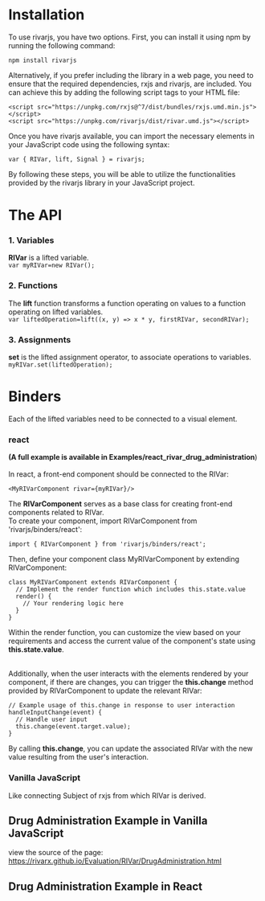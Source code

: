 # Installation
To use rivarjs, you have two options. First, you can install it using npm by running the following command:<br>

```shell
npm install rivarjs
```

Alternatively, if you prefer including the library in a web page, you need to ensure that the required dependencies, rxjs and rivarjs, are included. You can achieve this by adding the following script tags to your HTML file:<br>
```
<script src="https://unpkg.com/rxjs@^7/dist/bundles/rxjs.umd.min.js"></script>
<script src="https://unpkg.com/rivarjs/dist/rivar.umd.js"></script>
```
Once you have rivarjs available, you can import the necessary elements in your JavaScript code using the following syntax:<br>
```
var { RIVar, lift, Signal } = rivarjs;
```
By following these steps, you will be able to utilize the functionalities provided by the rivarjs library in your JavaScript project.

# The API

### 1. Variables
**RIVar** is a lifted variable.<br>
`var myRIVar=new RIVar();`
### 2. Functions
The **lift** function transforms a function operating on values to a function operating on lifted variables.<br>
`var liftedOperation=lift((x, y) => x * y, firstRIVar, secondRIVar);`
### 3. Assignments
**set** is the lifted assignment operator, to associate operations to variables.<br>
`myRIVar.set(liftedOperation);`

# Binders

Each of the lifted variables need to be connected to a visual element.

### react
**(A full example is available in Examples/react_rivar_drug_administration**)<br><br>
In react, a front-end component should be connected to the RIVar:
```
<MyRIVarComponent rivar={myRIVar}/> 
```

The **RIVarComponent** serves as a base class for creating front-end components related to RIVar.<br>
To create your component, import RIVarComponent from 'rivarjs/binders/react':<br>
```
import { RIVarComponent } from 'rivarjs/binders/react';
```
Then, define your component class MyRIVarComponent by extending RIVarComponent:<br>
```
class MyRIVarComponent extends RIVarComponent {
  // Implement the render function which includes this.state.value
  render() {
    // Your rendering logic here
  }
}
```
Within the render function, you can customize the view based on your requirements and access the current value of the component's state using **this.state.value**.<br><br>

Additionally, when the user interacts with the elements rendered by your component, if there are changes, you can trigger the **this.change** method provided by RIVarComponent to update the relevant RIVar:<br>
```
// Example usage of this.change in response to user interaction
handleInputChange(event) {
  // Handle user input
  this.change(event.target.value);
}
```
By calling **this.change**, you can update the associated RIVar with the new value resulting from the user's interaction.<br>


### Vanilla JavaScript
Like connecting Subject of rxjs from which RIVar is derived.



## Drug Administration Example in Vanilla JavaScript
view the source of the page:
https://rivarx.github.io/Evaluation/RIVar/DrugAdministration.html

## Drug Administration Example in React




